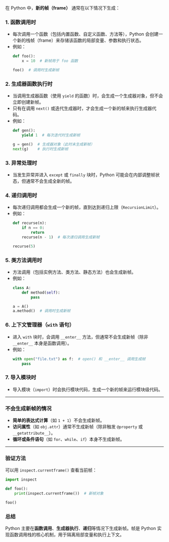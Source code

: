 在 Python 中，**新的帧（frame）** 通常在以下情况下生成：

### 1. **函数调用时**
   - 每次调用一个函数（包括内置函数、自定义函数、方法等），Python 会创建一个新的栈帧（frame）来存储该函数的局部变量、参数和执行状态。
   - 例如：
     ```python
     def foo():
         x = 10  # 新帧用于 foo 函数
     
     foo()  # 调用时生成新帧
     ```

### 2. **生成器函数执行时**
   - 当调用生成器函数（使用 `yield` 的函数）时，会生成一个生成器对象，但不会立即创建新帧。
   - 只有在调用 `next()` 或迭代生成器时，才会生成一个新的帧来执行生成器代码。
   - 例如：
     ```python
     def gen():
         yield 1  # 每次迭代时生成新帧
     
     g = gen()  # 生成器对象（此时未生成新帧）
     next(g)    # 执行时生成新帧
     ```

### 3. **异常处理时**
   - 当发生异常并进入 `except` 或 `finally` 块时，Python 可能会在内部调整帧状态，但通常不会生成全新的帧。

### 4. **递归调用时**
   - 每次递归调用都会生成一个新的帧，直到达到递归上限（`RecursionLimit`）。
   - 例如：
     ```python
     def recurse(n):
         if n == 0:
             return
         recurse(n - 1)  # 每次递归调用生成新帧
     
     recurse(5)
     ```

### 5. **类方法调用时**
   - 方法调用（包括实例方法、类方法、静态方法）也会生成新帧。
   - 例如：
     ```python
     class A:
         def method(self):
             pass
     
     a = A()
     a.method()  # 调用时生成新帧
     ```

### 6. **上下文管理器（`with` 语句）**
   - 进入 `with` 块时，会调用 `__enter__` 方法，但通常不会生成新帧（除非 `__enter__` 本身是函数调用）。
   - 例如：
     ```python
     with open("file.txt") as f:  # open() 和 __enter__ 调用生成帧
         pass
     ```

### 7. **导入模块时**
   - 导入模块（`import`）时会执行模块代码，生成一个新的帧来运行模块级代码。

---

### **不会生成新帧的情况**
- **简单的表达式计算**（如 `1 + 1`）不会生成新帧。
- **访问属性**（如 `obj.attr`）通常不生成新帧（除非触发 `@property` 或 `__getattribute__`）。
- **循环或条件语句**（如 `for`、`while`、`if`）本身不生成新帧。

---

### 验证方法
可以用 `inspect.currentframe()` 查看当前帧：
```python
import inspect

def foo():
    print(inspect.currentframe())  # 新帧对象

foo()
```

### 总结
Python 主要在**函数调用**、**生成器执行**、**递归**等情况下生成新帧。帧是 Python 实现函数调用栈的核心机制，用于隔离局部变量和执行上下文。